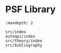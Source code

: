 # PSF Library

```{toctree}
:maxdepth: 2

src/index
autoapi/index
src/theory/index
src/bibliography
```
